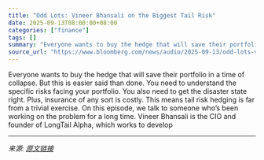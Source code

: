 ```yaml
---
title: "Odd Lots: Vineer Bhansali on the Biggest Tail Risk"
date: 2025-09-13T08:00:00+08:00
categories: ["finance"]
tags: []
summary: "Everyone wants to buy the hedge that will save their portfolio in a time of collapse. But this is easier said than done. You need to understand the specific risks facing your portfolio. You also need "
source_url: "https://www.bloomberg.com/news/audio/2025-09-13/odd-lots-vaneer-bhansali-on-the-biggest-tail-risk-podcast"
---
```


Everyone wants to buy the hedge that will save their portfolio in a time of collapse. But this is easier said than done. You need to understand the specific risks facing your portfolio. You also need to get the disaster state right. Plus, insurance of any sort is costly. This means tail risk hedging is far from a trivial exercise. On this episode, we talk to someone who’s been working on the problem for a long time. Vineer Bhansali is the CIO and founder of LongTail Alpha, which works to develop

---

*来源: [原文链接](https://www.bloomberg.com/news/audio/2025-09-13/odd-lots-vaneer-bhansali-on-the-biggest-tail-risk-podcast)*
